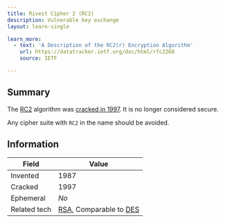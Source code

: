 ```yaml
---
title: Rivest Cipher 2 (RC2)
description: Vulnerable key exchange
layout: learn-single

learn_more:
  - text: 'A Description of the RC2(r) Encryption Algorithm'
    url: https://datatracker.ietf.org/doc/html/rfc2268
    source: IETF

---
```


## Summary

The [RC2] algorithm was [cracked in 1997]. It is no longer considered secure.

Any cipher suite with `RC2` in the name should be avoided.

## Information

| Field        | Value                      |
|--------------|----------------------------|
| Invented     | 1987                       |
| Cracked      | 1997                       |
| Ephemeral    | _No_                       |
| Related tech | [RSA], Comparable to [DES] |

[DES]: https://web.archive.org/web/20180308044140/http://security.nknu.edu.tw/crypto/faq/html/3-6-2.html
[cracked in 1997]: https://www.schneier.com/wp-content/uploads/2016/02/paper-relatedkey.pdf
[RC2]: https://en.wikipedia.org/wiki/RC2
[RSA]: https://www.rsa.com
